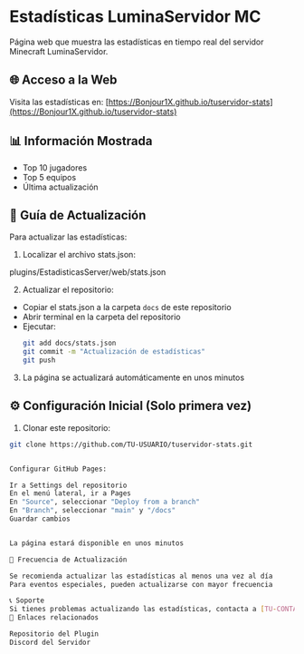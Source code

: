 # Estadísticas LuminaServidor MC
Página web que muestra las estadísticas en tiempo real del servidor Minecraft LuminaServidor.

## 🌐 Acceso a la Web
Visita las estadísticas en: [https://Bonjour1X.github.io/tuservidor-stats](https://Bonjour1X.github.io/tuservidor-stats)

## 📊 Información Mostrada
- Top 10 jugadores
- Top 5 equipos
- Última actualización

## 📝 Guía de Actualización
Para actualizar las estadísticas:

1. Localizar el archivo stats.json:

plugins/EstadisticasServer/web/stats.json

2. Actualizar el repositorio:
- Copiar el stats.json a la carpeta `docs` de este repositorio
- Abrir terminal en la carpeta del repositorio
- Ejecutar:
  ```bash
  git add docs/stats.json
  git commit -m "Actualización de estadísticas"
  git push
  ```

3. La página se actualizará automáticamente en unos minutos

## ⚙️ Configuración Inicial (Solo primera vez)
1. Clonar este repositorio:
```bash
git clone https://github.com/TU-USUARIO/tuservidor-stats.git


Configurar GitHub Pages:

Ir a Settings del repositorio
En el menú lateral, ir a Pages
En "Source", seleccionar "Deploy from a branch"
En "Branch", seleccionar "main" y "/docs"
Guardar cambios


La página estará disponible en unos minutos

🔄 Frecuencia de Actualización

Se recomienda actualizar las estadísticas al menos una vez al día
Para eventos especiales, pueden actualizarse con mayor frecuencia

📞 Soporte
Si tienes problemas actualizando las estadísticas, contacta a [TU-CONTACTO]
🔗 Enlaces relacionados

Repositorio del Plugin
Discord del Servidor
